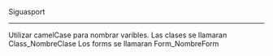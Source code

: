 Siguasport

-----------------------------------------------------------------------------------------------

Utilizar camelCase para  nombrar varibles.
Las clases se llamaran Class_NombreClase
Los forms se llamaran Form_NombreForm
